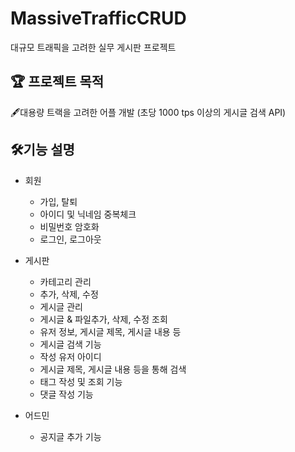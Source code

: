 # MassiveTrafficCRUD
대규모 트래픽을 고려한 실무 게시판 프로젝트

## 🏆 프로젝트 목적
🖋️대용량 트랙을 고려한 어플 개발 (초당 1000 tps 이상의 게시글 검색 API)

## 🛠️기능 설명

* 회원
  * 가입, 탈퇴
  * 아이디 및 닉네임 중복체크
  * 비밀번호 암호화
  * 로그인, 로그아웃

* 게시판
  * 카테고리 관리
  * 추가, 삭제, 수정
  * 게시글 관리
  * 게시글 & 파일추가, 삭제, 수정 조회
  * 유저 정보, 게시글 제목, 게시글 내용 등
  * 게시글 검색 기능
  * 작성 유저 아이디
  * 게시글 제목, 게시글 내용 등을 통해 검색
  * 태그 작성 및 조회 기능
  * 댓글 작성 기능

* 어드민
  * 공지글 추가 기능

